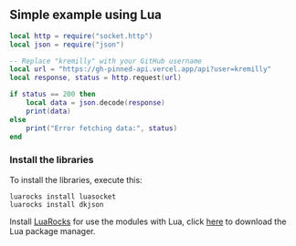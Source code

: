 ## Simple example using Lua

```lua
local http = require("socket.http")
local json = require("json")

-- Replace "kremilly" with your GitHub username
local url = "https://gh-pinned-api.vercel.app/api?user=kremilly"
local response, status = http.request(url)

if status == 200 then
    local data = json.decode(response)
    print(data)
else
    print("Error fetching data:", status)
end
```

### Install the libraries

To install the libraries, execute this:

```shell
luarocks install luasocket
luarocks install dkjson
```

Install [LuaRocks](https://luarocks.org) for use the modules with Lua, click [here](https://github.com/luarocks/luarocks/wiki/Download) to download the Lua package manager.
